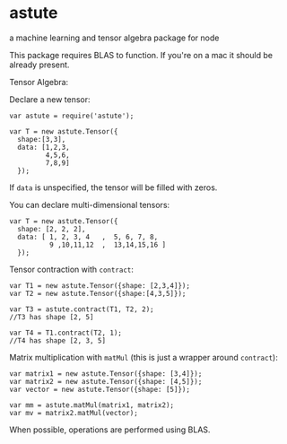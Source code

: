 # astute
a machine learning and tensor algebra package for node

This package requires BLAS to function. If you're on a mac it should be already present.

Tensor Algebra:

Declare a new tensor:
```
var astute = require('astute');

var T = new astute.Tensor({
  shape:[3,3],
  data: [1,2,3,
         4,5,6,
         7,8,9]
  });
```
If `data` is unspecified, the tensor will be filled with zeros.

You can declare multi-dimensional tensors:
```
var T = new astute.Tensor({
  shape: [2, 2, 2],
  data: [ 1, 2, 3, 4   ,  5, 6, 7, 8,
          9 ,10,11,12  ,  13,14,15,16 ]
  });
```

Tensor contraction with `contract`:
```
var T1 = new astute.Tensor({shape: [2,3,4]});
var T2 = new astute.Tensor({shape:[4,3,5]});

var T3 = astute.contract(T1, T2, 2);
//T3 has shape [2, 5]

var T4 = T1.contract(T2, 1);
//T4 has shape [2, 3, 5]
```
Matrix multiplication with `matMul` (this is just a wrapper around `contract`):
```
var matrix1 = new astute.Tensor({shape: [3,4]});
var matrix2 = new astute.Tensor({shape: [4,5]});
var vector = new astute.Tensor({shape: [5]});

var mm = astute.matMul(matrix1, matrix2);
var mv = matrix2.matMul(vector);
```
When possible, operations are performed using BLAS.

